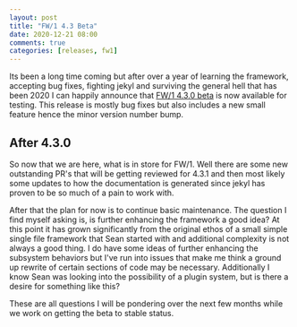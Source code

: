 ```yaml
---
layout: post
title: "FW/1 4.3 Beta"
date: 2020-12-21 08:00
comments: true
categories: [releases, fw1]
---
```


Its been a long time coming but after over a year of learning the framework, accepting bug fixes, fighting jekyl and surviving the general hell that has been 2020 I can happily announce that [FW/1 4.3.0 beta](https://github.com/framework-one/fw1/tree/v4.3.0-beta.1) is now available for testing. This release is mostly bug fixes but also includes a new small feature hence the minor version number bump.

## After 4.3.0

So now that we are here, what is in store for FW/1. Well there are some new outstanding PR's that will be getting reviewed for 4.3.1 and then most likely some updates to how the documentation is generated since jekyl has proven to be so much of a pain to work with.

After that the plan for now is to continue basic maintenance. The question I find myself asking is, is further enhancing the framework a good idea? At this point it has grown significantly from the original ethos of a small simple single file framework that Sean started with and additional complexity is not always a good thing. I do have some ideas of further enhancing the subsystem behaviors but I've run into issues that make me think a ground up rewrite of certain sections of code may be necessary. Additionally I know Sean was looking into the possibility of a plugin system, but is there a desire for something like this?</p>
							
These are all questions I will be pondering over the next few months while we work on getting the beta to stable status.
					

